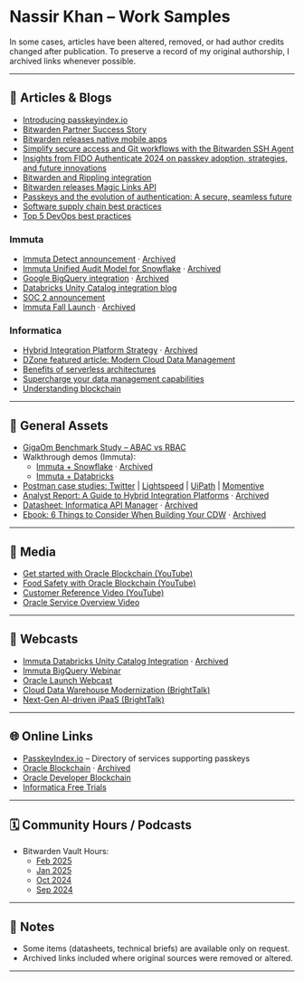 # Nassir Khan – Work Samples

In some cases, articles have been altered, removed, or had author credits changed after publication. To preserve a record of my original authorship, I archived links whenever possible.  

---

## 📄 Articles & Blogs

- [Introducing passkeyindex.io](https://bitwarden.com/blog/discover-passkeyindex-io-your-community-hub-for-passkeys/)
- [Bitwarden Partner Success Story](https://bitwarden.com/resources/omega-systems-enhances-enterprise-security-and-user-experience/)
- [Bitwarden releases native mobile apps](https://bitwarden.com/blog/native-mobile-apps/)
- [Simplify secure access and Git workflows with the Bitwarden SSH Agent](https://bitwarden.com/blog/ssh-agent/)
- [Insights from FIDO Authenticate 2024 on passkey adoption, strategies, and future innovations](https://bitwarden.com/blog/insights-from-fido-authenticate-2024-on-passkey-adoption-strategies-and/)
- [Bitwarden and Rippling integration](https://bitwarden.com/blog/simplifying-workforce-management-with-bitwarden-and-rippling-integration/)
- [Bitwarden releases Magic Links API](https://bitwarden.com/blog/bitwarden-magic-links-api/?utm_content=288093788&utm_medium=social&utm_source=linkedin&hss_channel=lcp-24776937)
- [Passkeys and the evolution of authentication: A secure, seamless future](https://bitwarden.com/blog/passkeys-and-the-evolution-of-authentication-a-secure-seamless-future/)
- [Software supply chain best practices](https://bitwarden.com/blog/software-supply-chain-security-best-practices/)
- [Top 5 DevOps best practices](https://bitwarden.com/blog/top-5-devops-security-practices/)

### Immuta
- [Immuta Detect announcement](https://www.immuta.com/blog/immuta-detect-announcement/) · [Archived](https://web.archive.org/web/20230326085809/https://www.immuta.com/blog/immuta-detect-announcement/)
- [Immuta Unified Audit Model for Snowflake](https://www.immuta.com/blog/scaling-data-access-auditing-with-immutas-unified-audit-model/) · [Archived](https://web.archive.org/web/20230326091559/https://www.immuta.com/blog/scaling-data-access-auditing-with-immutas-unified-audit-model/)
- [Google BigQuery integration](https://www.immuta.com/blog/google-bigquery-access-control-immutas-latest-release/) · [Archived](https://web.archive.org/web/20230331114711/https://www.immuta.com/blog/google-bigquery-access-control-immutas-latest-release/)
- [Databricks Unity Catalog integration blog](https://www.immuta.com/blog/databricks-unity-catalog-row-and-column-level-controls/)
- [SOC 2 announcement](https://www.immuta.com/blog/announcing-soc-2-type-2-certification-at-immuta/)
- [Immuta Fall Launch](https://www.immuta.com/blog/immuta-introduces-new-capabilities-and-integrations-to-enhance-security-for-cloud-data/) · [Archived](https://web.archive.org/web/20230326083625/https://www.immuta.com/blog/immuta-introduces-new-capabilities-and-integrations-to-enhance-security-for-cloud-data/)

### Informatica
- [Hybrid Integration Platform Strategy](https://blogs.informatica.com/2020/01/08/hybrid-integration-platform-strategy/) · [Archived](https://web.archive.org/web/20220924232009/https://www.informatica.com/blogs/hybrid-integration-platform-strategy.html)
- [DZone featured article: Modern Cloud Data Management](https://dzone.com/articles/modern-cloud-data-management)
- [Benefits of serverless architectures](https://www.linkedin.com/pulse/benefits-serverless-architectures-modern-developer-nassir-khan/)
- [Supercharge your data management capabilities](https://blogs.informatica.com/2019/07/02/taking-your-ipaas-past-first-gear-supercharging-your-cloud-data-management-capabilities/)
- [Understanding blockchain](https://www.linkedin.com/pulse/understanding-blockchain-technology-nassir-khan/)

---

## 📑 General Assets

- [GigaOm Benchmark Study – ABAC vs RBAC](https://www.immuta.com/resources/gigaom-abac-vs-rbac/)
- Walkthrough demos (Immuta):
  - [Immuta + Snowflake](https://www.immuta.com/data-marketplace-product-tour/) · [Archived](https://web.archive.org/web/20220506115158/https://www.immuta.com/campaigns/walkthrough-demo-dbx/)
  - [Immuta + Databricks](https://www.immuta.com/campaigns/walkthrough-demo-dbx/)
- [Postman case studies: Twitter](https://www.postman.com/case-studies/twitter/) | [Lightspeed](https://www.postman.com/case-studies/lightspeed-commerce/) | [UiPath](https://www.postman.com/case-studies/uipath/) | [Momentive](https://www.postman.com/case-studies/momentive/)
- [Analyst Report: A Guide to Hybrid Integration Platforms](https://www.oracle.com/a/ocom/docs/blockchain-cloud-service-ebook.pdf) · [Archived](https://web.archive.org/web/20230918230129/https://www.oracle.com/a/ocom/docs/blockchain-cloud-service-ebook.pdf)
- [Datasheet: Informatica API Manager](https://www.informatica.com/content/dam/informatica-com/en/collateral/data-sheet/informatica-cloud-api-manager_data-sheet_3465en.pdf) · [Archived](https://web.archive.org/web/20200926224942/https://www.informatica.com/content/dam/informatica-com/en/collateral/data-sheet/informatica-cloud-api-manager_data-sheet_3465en.pdf)
- [Ebook: 6 Things to Consider When Building Your CDW](https://www.informatica.com/resources.asset.f88fea4d2bc9956585826bdc50c92296.pdf) · [Archived](https://web.archive.org/web/20240518090319/https://www.informatica.com/resources.asset.f88fea4d2bc9956585826bdc50c92296.pdf)

---

## 🎥 Media

- [Get started with Oracle Blockchain (YouTube)](https://www.youtube.com/watch?v=wDrYM9ecYz4)
- [Food Safety with Oracle Blockchain (YouTube)](https://www.youtube.com/watch?v=sZ7Rqmy3c3w)
- [Customer Reference Video (YouTube)](https://www.youtube.com/watch?v=MFg3Qe-yino)
- [Oracle Service Overview Video](https://video.oracle.com/detail/video/5799459704001?platform=hootsuite&utm_campaign=HSCampaign)

---

## 🎤 Webcasts

- [Immuta Databricks Unity Catalog Integration](https://www.immuta.com/events/immuta-unity-catalog-in-action/) · [Archived](https://web.archive.org/web/20250326174711/https://www.immuta.com/events/immuta-unity-catalog-in-action/)
- [Immuta BigQuery Webinar](https://www.immuta.com/events/immuta-big-query-in-action/)
- [Oracle Launch Webcast](https://go.oracle.com/LP=71386/?&nm=1)
- [Cloud Data Warehouse Modernization (BrightTalk)](https://www.brighttalk.com/webcast/10477/353267/bioverativ-s-cloud-data-warehouse-modernization-with-informaticas-ipaas)
- [Next-Gen AI-driven iPaaS (BrightTalk)](https://www.brighttalk.com/webcast/10477/361620/meet-the-experts-how-to-get-most-out-of-your-ai-driven-ipaas)

---

## 🌐 Online Links

- [PasskeyIndex.io](http://passkeyindex.io) – Directory of services supporting passkeys
- [Oracle Blockchain](http://www.oracle.com/blockchain) · [Archived](https://web.archive.org/web/20191007060736/https://www.oracle.com/blockchain/#blockchain-platform-tab)
- [Oracle Developer Blockchain](https://developer.oracle.com/blockchain)
- [Informatica Free Trials](https://www.informatica.com/trials.html)

---

## 🗓 Community Hours / Podcasts

- Bitwarden Vault Hours:
  - [Feb 2025](https://bitwarden.com/blog/)  
  - [Jan 2025](https://bitwarden.com/blog/)  
  - [Oct 2024](https://bitwarden.com/blog/)  
  - [Sep 2024](https://bitwarden.com/blog/)

---

## 📌 Notes

- Some items (datasheets, technical briefs) are available only on request.  
- Archived links included where original sources were removed or altered.  

---
